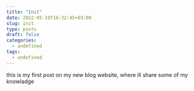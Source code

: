 ```yaml
---
title: "Init"
date: 2022-05-19T16:32:45+03:00
slug: init
type: posts
draft: false
categories:
  - undefined
tags:
  - undefined
---
```


this is my first post on my new blog website, where ill share some of my knowladge

